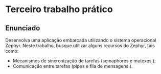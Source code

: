 # Terceiro trabalho prático

## Enunciado

Desenvolva uma aplicação embarcada utilizando o sistema operacional Zephyr. Neste trabalho, busque utilizar alguns recursos do Zephyr, tais como:

- Mecanismos de sincronização de tarefas (semaphores e mutexes.);
- Comunicação entre tarefas (pipes e fila de mensagens.).
